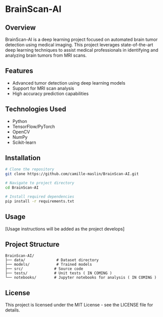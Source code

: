 # BrainScan-AI

## Overview
BrainScan-AI is a deep learning project focused on automated brain tumor detection using medical imaging. This project leverages state-of-the-art deep learning techniques to assist medical professionals in identifying and analyzing brain tumors from MRI scans.

## Features
- Advanced tumor detection using deep learning models
- Support for MRI scan analysis
- High accuracy prediction capabilities

## Technologies Used
- Python
- TensorFlow/PyTorch
- OpenCV
- NumPy
- Scikit-learn

## Installation
```bash
# Clone the repository
git clone https://github.com/camille-maslin/BrainScan-AI.git

# Navigate to project directory
cd BrainScan-AI

# Install required dependencies
pip install -r requirements.txt
```

## Usage
[Usage instructions will be added as the project develops]

## Project Structure
```
BrainScan-AI/
├── data/              # Dataset directory
├── models/            # Trained models
├── src/              # Source code
├── tests/            # Unit tests ( IN COMING )
└── notebooks/        # Jupyter notebooks for analysis ( IN COMING )
```

## License
This project is licensed under the MIT License - see the LICENSE file for details.